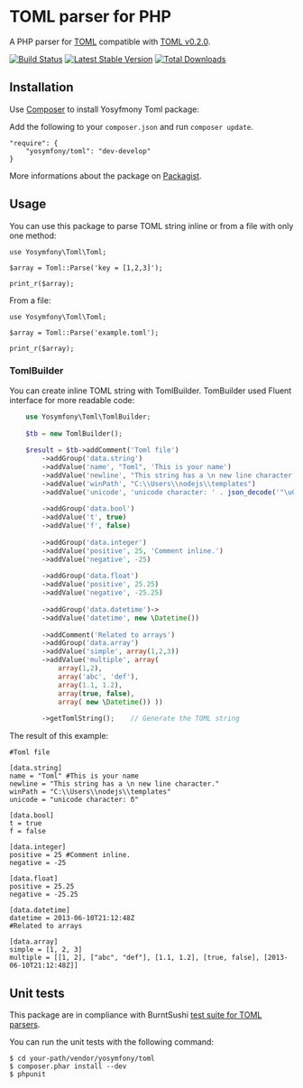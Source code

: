 TOML parser for PHP
===================

A PHP parser for [TOML](https://github.com/mojombo/toml) compatible with [TOML v0.2.0](https://github.com/mojombo/toml/blob/master/versions/toml-v0.2.0.md).

[![Build Status](https://travis-ci.org/yosymfony/Toml.png?branch=develop)](https://travis-ci.org/yosymfony/Toml)
[![Latest Stable Version](https://poser.pugx.org/yosymfony/toml/v/stable.png)](https://packagist.org/packages/yosymfony/toml)
[![Total Downloads](https://poser.pugx.org/yosymfony/toml/downloads.png)](https://packagist.org/packages/yosymfony/toml)

Installation
------------

Use [Composer](http://getcomposer.org/) to install Yosyfmony Toml package:

Add the following to your `composer.json` and run `composer update`.

    "require": {
        "yosymfony/toml": "dev-develop"
    }

More informations about the package on [Packagist](https://packagist.org/packages/yosymfony/toml).

Usage
-----
You can use this package to parse TOML string inline or from a file with only one method:

    use Yosymfony\Toml\Toml;
    
    $array = Toml::Parse('key = [1,2,3]');
    
    print_r($array);

From a file:

    use Yosymfony\Toml\Toml;
    
    $array = Toml::Parse('example.toml');
    
    print_r($array);

### TomlBuilder
You can create inline TOML string with TomlBuilder. TomBuilder used Fluent interface for more readable code:

```php
    use Yosymfony\Toml\TomlBuilder;
    
    $tb = new TomlBuilder();
        
    $result = $tb->addComment('Toml file')
        ->addGroup('data.string')
        ->addValue('name', "Toml", 'This is your name')
        ->addValue('newline', "This string has a \n new line character.")
        ->addValue('winPath', "C:\\Users\\nodejs\\templates")
        ->addValue('unicode', 'unicode character: ' . json_decode('"\u03B4"'))
        
        ->addGroup('data.bool')
        ->addValue('t', true)
        ->addValue('f', false)
        
        ->addGroup('data.integer')
        ->addValue('positive', 25, 'Comment inline.')
        ->addValue('negative', -25)
        
        ->addGroup('data.float')
        ->addValue('positive', 25.25)
        ->addValue('negative', -25.25)
        
        ->addGroup('data.datetime')->
        ->addValue('datetime', new \Datetime())
        
        ->addComment('Related to arrays')
        ->addGroup('data.array')
        ->addValue('simple', array(1,2,3))
        ->addValue('multiple', array( 
            array(1,2), 
            array('abc', 'def'), 
            array(1.1, 1.2), 
            array(true, false), 
            array( new \Datetime()) ))
        
        ->getTomlString();    // Generate the TOML string
```
The result of this example:

    #Toml file
    
    [data.string]
    name = "Toml" #This is your name
    newline = "This string has a \n new line character."
    winPath = "C:\\Users\\nodejs\\templates"
    unicode = "unicode character: δ"
    
    [data.bool]
    t = true
    f = false
    
    [data.integer]
    positive = 25 #Comment inline.
    negative = -25
    
    [data.float]
    positive = 25.25
    negative = -25.25
    
    [data.datetime]
    datetime = 2013-06-10T21:12:48Z
    #Related to arrays
    
    [data.array]
    simple = [1, 2, 3]
    multiple = [[1, 2], ["abc", "def"], [1.1, 1.2], [true, false], [2013-06-10T21:12:48Z]]


Unit tests
----------
This package are in compliance with BurntSushi [test suite for TOML parsers](https://github.com/BurntSushi/toml-test).

You can run the unit tests with the following command:

    $ cd your-path/vendor/yosymfony/toml
    $ composer.phar install --dev
    $ phpunit